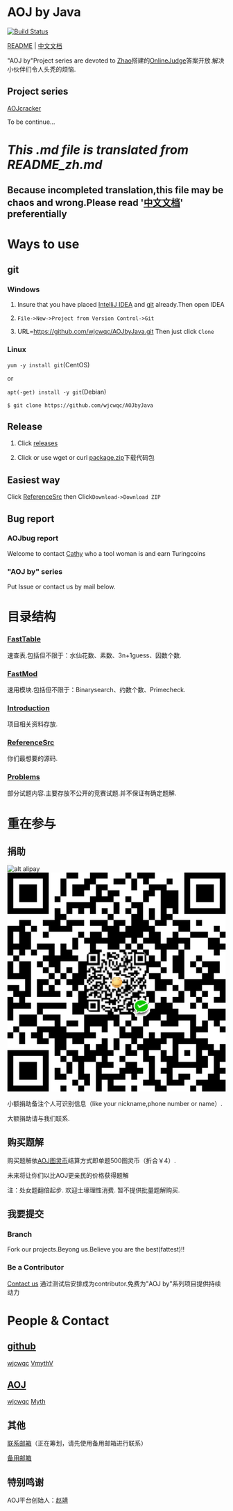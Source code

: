 # AOJ by Java

[![Build Status](https://travis-ci.org/wjcwqc/AOJbyJava.svg?branch=master)](https://travis-ci.org/wjcwqc/AOJbyJava)

[README](README.md) | [中文文档](README_zh.md)

"AOJ by"Project series are devoted to [Zhao](https://github.com/webturing)搭建的[OnlineJudge](https://github.com/zhblue/hustoj)答案开放.解决小伙伴们令人头秃的烦恼.

## Project series

[AOJcracker](https://github.com/wjcwqc/AOJcracker)

   To be continue...
<!--

[AOJ by Python](https://github.com/wjcwqc/AOJbyPython)

[AOJ by C/C++](https://github.com/wjcwqc/AOJbyC/C++)

[AOJ by Whatever](https://github.com/wjcwqc/AOJbyAny)

-->

# *This .md file is translated from README_zh.md*

## Because incompleted translation,this file may be chaos and wrong.Please read '[中文文档](README_zh.md)' preferentially

# Ways to use

## git

### Windows

1. Insure that you have placed [IntelliJ IDEA](https://www.jetbrains.com/idea/) and [git](https://git-scm.com/) already.Then open IDEA

2. `File->New->Project from Version Control->Git`

3. URL=https://github.com/wjcwqc/AOJbyJava.git Then just click ````Clone````

### Linux

`yum -y install git`(CentOS)

or

`apt(-get) install -y git`(Debian)

    $ git clone https://github.com/wjcwqc/AOJbyJava

## Release

1. Click [releases](https://github.com/wjcwqc/AOJbyJava/releases)

2. Click or use wget or curl [package.zip](https://github.com/wjcwqc/AOJbyJava/releases/package.zip)下载代码包

## Easiest way

Click [ReferenceSrc](https://github.com/wjcwqc/AOJbyJava/ReferenceSrc) then Click````Download->Download ZIP````

## Bug report

### AOJbug report

Welcome to contact [Cathy](https://www.webturing.com/userinfo.php?user=2604150210) who a tool woman is and earn Turingcoins

### "AOJ by" series

Put Issue or contact us by mail below.

# 目录结构

### [FastTable](https://github.com/wjcwqc/AOJbyJava/FastTable)

速查表.包括但不限于：水仙花数、素数、3n+1guess、因数个数.

### [FastMod](https://github.com/wjcwqc/AOJbyJava/FastMod)

速用模块.包括但不限于：Binarysearch、约数个数、Primecheck.

### [Introduction](https://github.com/wjcwqc/AOJbyJava/Introduction)

项目相关资料存放.

### [ReferenceSrc](https://github.com/wjcwqc/AOJbyJava/ReferenceSrc)

你们最想要的源码.

### [Problems](https://github.com/wjcwqc/AOJbyJava/Problems)

部分试题内容.主要存放不公开的竞赛试题.并不保证有确定题解.

# 重在参与


## 捐助

![alt alipay](Introduction/alipay.jpg "Alipay")
![alt wechat](Introduction/wx.png "Wechat")



小额捐助备注个人可识别信息（like your nickname,phone number or name）.

大额捐助请与我们联系.

## 购买题解

购买题解依[AOJ图灵币](https://www.webturing.com/wallet.php)结算方式即单题500图灵币（折合￥4）.

未来将让你们以比AOJ更亲民的价格获得题解

注：处女题翻倍起步.
欢迎土壕理性消费.
暂不提供批量题解购买.

## 我要提交

### Branch

Fork our projects.Beyong us.Believe you are the best(fattest)!!

### Be a Contributor

[Contact us](##其他)
通过测试后安排成为contributor.免费为"AOJ by"系列项目提供持续动力

# People & Contact

## [github](https://github.com)

[wjcwqc](https://github.com/wjcwqc) 
[VmythV](https://github.com/VmythV)

## [AOJ](https://www.webturing.com)

[wjcwqc](https://www.webturing.com/userinfo.php?user=2703170216)
[Myth](https://www.webturing.com/userinfo.php?user=2703170112)

## 其他

[联系邮箱](mailto:admin@wjcwqc.com)（正在筹划，请先使用备用邮箱进行联系）

[备用邮箱](mailto:wjcwqc@gmail.com)

## 特别鸣谢

AOJ平台创始人：[赵靖](https://www.webturing.com/userinfo.php?user=acm)